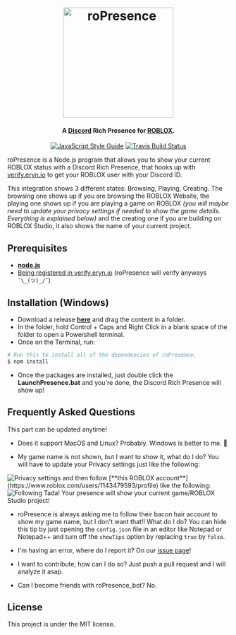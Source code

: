 
<h1 align="center">
    <img src="https://raw.githubusercontent.com/JiveOff/roPresence/master/img/roPresence.png" alt="roPresence" width="250"/>
    <br>
</h1>

<h4 align="center">A <a href="https://discordapp.com">Discord</a> Rich Presence for <a href="https://roblox.com">ROBLOX</a>.</h4>

<p align="center">
    <a href="https://standardjs.com"><img src="https://img.shields.io/badge/code_style-standard-blue.svg?style=flat-square" alt="JavaScript Style Guide"/></a>
    <a href="https://travis-ci.org/JiveOff/roPresence"><img src="https://img.shields.io/travis/JiveOff/roPresence/master.svg?style=flat-square" alt="Travis Build Status"/></a>
</p>

roPresence is a Node.js program that allows you to show your current ROBLOX status with a Discord Rich Presence, that hooks up with [verify.eryn.io](http://verify.eryn.io/) to get your ROBLOX user with your Discord ID.

This integration shows 3 different states: Browsing, Playing, Creating.
The browsing one shows up if you are browsing the ROBLOX Website, the playing one shows up if you are playing a game on ROBLOX *(you will maybe need to update your privacy settings if needed to show the game details. Everything is explained below)* and the creating one if you are building on ROBLOX Studio, it also shows the name of your current project.

## Prerequisites

- [**node.js**](https://nodejs.org/en/download/current/)
- [Being registered in verify.eryn.io](http://verify.eryn.io/) (roPresence will verify anyways ``¯\_(ツ)_/¯``)

## Installation (Windows)

- Download a release [**here**](https://github.com/JiveOff/roPresence/releases) and drag the content in a folder.
- In the folder, hold Control + Caps and Right Click in a blank space of the folder to open a Powershell terminal. 
- Once on the Terminal, run:
```bash
# Run this to install all of the dependencies of roPresence.
$ npm install
```
- Once the packages are installed, just double click the **LaunchPresence.bat** and you're done, the Discord Rich Presence will show up!


## Frequently Asked Questions

This part can be updated anytime!

- Does it support MacOS and Linux?
Probably. Windows is better to me. :eyes:

- My game name is not shown, but I want to show it, what do I do?
You will have to update your Privacy settings just like the following:
<img src="https://raw.githubusercontent.com/JiveOff/roPresence/master/img/Privacy.png" alt="Privacy settings"/>
and then follow [**this ROBLOX account**](https://www.roblox.com/users/1143479593/profile) like the following:
<img src="https://raw.githubusercontent.com/JiveOff/roPresence/master/img/Following.png" alt="Following"/>
Tada! Your presence will show your current game/ROBLOX Studio project!

- roPresence is always asking me to follow their bacon hair account to show my game name, but I don't want that!! What do I do?
You can hide this tip by just opening the ``config.json`` file in an editor like Notepad or Notepad++ and turn off the ``showTips`` option by replacing ``true`` by ``false``.

- I'm having an error, where do I report it?
On our [issue page](https://github.com/JiveOff/roPresence/issues)!

- I want to contribute, how can I do so?
Just push a pull request and I will analyze it asap.

- Can I become friends with roPresence_bot?
No.

## License

This project is under the MIT license.
